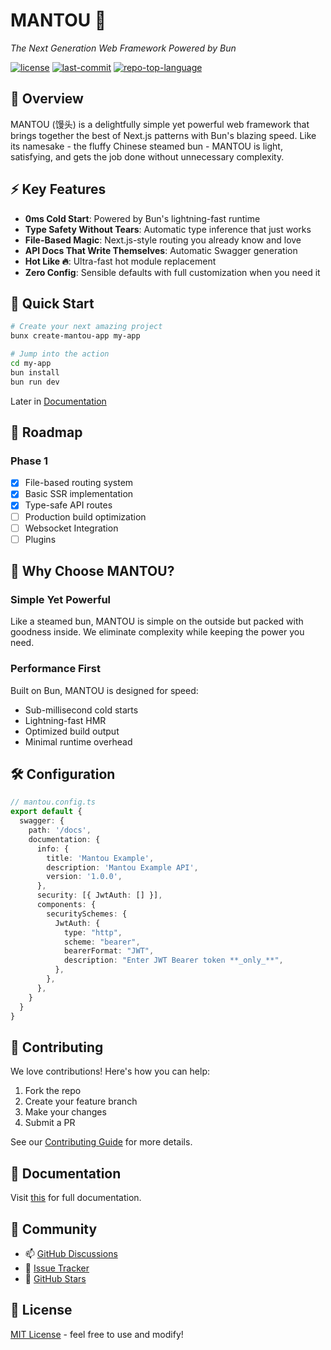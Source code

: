 # MANTOU 🍞

*The Next Generation Web Framework Powered by Bun*

[![license](https://img.shields.io/github/license/ppenter/mantou?style=default&logo=opensourceinitiative&logoColor=white&color=ffca7f)](LICENSE)
[![last-commit](https://img.shields.io/github/last-commit/ppenter/mantou?style=default&logo=git&logoColor=white&color=ffca7f)](https://github.com/ppenter/mantou/commits/master)
[![repo-top-language](https://img.shields.io/github/languages/top/ppenter/mantou?style=default&color=ffca7f)](https://github.com/ppenter/mantou/search?l=typescript)

## 🌟 Overview

MANTOU (馒头) is a delightfully simple yet powerful web framework that brings together the best of Next.js patterns with Bun's blazing speed. Like its namesake - the fluffy Chinese steamed bun - MANTOU is light, satisfying, and gets the job done without unnecessary complexity.

## ⚡️ Key Features

- **0ms Cold Start**: Powered by Bun's lightning-fast runtime
- **Type Safety Without Tears**: Automatic type inference that just works
- **File-Based Magic**: Next.js-style routing you already know and love
- **API Docs That Write Themselves**: Automatic Swagger generation
- **Hot Like 🔥**: Ultra-fast hot module replacement
- **Zero Config**: Sensible defaults with full customization when you need it

## 🚀 Quick Start

```bash
# Create your next amazing project
bunx create-mantou-app my-app

# Jump into the action
cd my-app
bun install
bun run dev
```
Later in [Documentation](https://ppenter.github.io/mantou/)

## 🎯 Roadmap

### Phase 1
- [x] File-based routing system
- [x] Basic SSR implementation
- [x] Type-safe API routes
- [ ] Production build optimization
- [ ] Websocket Integration
- [ ] Plugins

## 🎨 Why Choose MANTOU?

### Simple Yet Powerful
Like a steamed bun, MANTOU is simple on the outside but packed with goodness inside. We eliminate complexity while keeping the power you need.

### Performance First
Built on Bun, MANTOU is designed for speed:
- Sub-millisecond cold starts
- Lightning-fast HMR
- Optimized build output
- Minimal runtime overhead

## 🛠 Configuration

```typescript
// mantou.config.ts
export default {
  swagger: {
    path: '/docs',
    documentation: {
      info: {
        title: 'Mantou Example',
        description: 'Mantou Example API',
        version: '1.0.0',
      },
      security: [{ JwtAuth: [] }],
      components: {
        securitySchemes: {
          JwtAuth: {
            type: "http",
            scheme: "bearer",
            bearerFormat: "JWT",
            description: "Enter JWT Bearer token **_only_**",
          },
        },
      },
    }
  }
}
```

## 🤝 Contributing

We love contributions! Here's how you can help:

1. Fork the repo
2. Create your feature branch
3. Make your changes
4. Submit a PR

See our [Contributing Guide](CONTRIBUTING.md) for more details.

## 📘 Documentation

Visit [this](https://ppenter.github.io/mantou/) for full documentation.

## 💬 Community

- 📫 [GitHub Discussions](https://github.com/ppenter/mantou/discussions)
- 🐛 [Issue Tracker](https://github.com/ppenter/mantou/issues)
- 🌟 [GitHub Stars](https://github.com/ppenter/mantou/stargazers)

## 📄 License

[MIT License](LICENSE) - feel free to use and modify!
